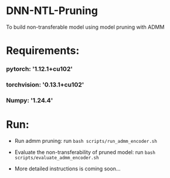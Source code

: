 # DNN-NTL-Pruning
To build non-transferable model using model pruning with ADMM

# Requirements:

### pytorch: '1.12.1+cu102'
### torchvision: '0.13.1+cu102'
### Numpy: '1.24.4'

# Run:

- Run admm pruning: run `bash scripts/run_admm_encoder.sh`
- Evaluate the non-transferability of pruned model: run `bash scripts/evaluate_admm_encoder.sh`

- More detailed instructions is coming soon...
